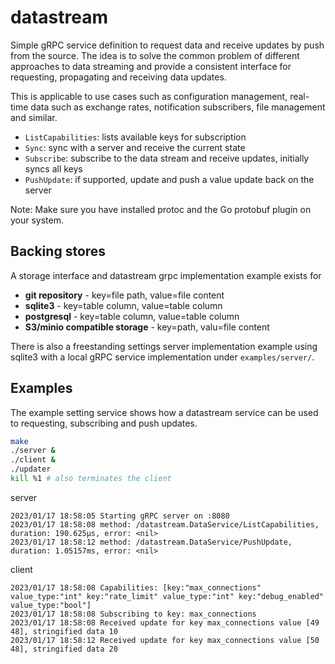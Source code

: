 # datastream

Simple gRPC service definition to request data and receive updates by push from
the source. The idea is to solve the common problem of different approaches to
data streaming and provide a consistent interface for requesting, propagating
and receiving data updates.

This is applicable to use cases such as configuration management, real-time data
such as exchange rates, notification subscribers, file management and similar.

- `ListCapabilities`: lists available keys for subscription
- `Sync`: sync with a server and receive the current state
- `Subscribe`: subscribe to the data stream and receive updates, initially syncs all keys
- `PushUpdate`: if supported, update and push a value update back on the server

Note: Make sure you have installed protoc and the Go protobuf plugin on your system.

## Backing stores

A storage interface and datastream grpc implementation example exists for
- **git repository** - key=file path, value=file content
- **sqlite3** - key=table column, value=table column
- **postgresql** - key=table column, value=table column
- **S3/minio compatible storage** - key=path, valu=file content

There is also a freestanding settings server implementation example using
sqlite3 with a local gRPC service implementation under `examples/server/`.

## Examples

The example setting service shows how a datastream service can be used to
requesting, subscribing and push updates.

```sh
make
./server &
./client &
./updater
kill %1 # also terminates the client
```

server
```
2023/01/17 18:58:05 Starting gRPC server on :8080
2023/01/17 18:58:08 method: /datastream.DataService/ListCapabilities, duration: 190.625µs, error: <nil>
2023/01/17 18:58:12 method: /datastream.DataService/PushUpdate, duration: 1.05157ms, error: <nil>
```

client
```
2023/01/17 18:58:08 Capabilities: [key:"max_connections" value_type:"int" key:"rate_limit" value_type:"int" key:"debug_enabled" value_type:"bool"]
2023/01/17 18:58:08 Subscribing to key: max_connections
2023/01/17 18:58:08 Received update for key max_connections value [49 48], stringified data 10
2023/01/17 18:58:12 Received update for key max_connections value [50 48], stringified data 20
```
